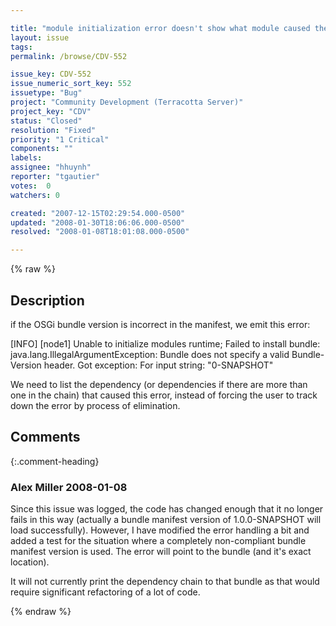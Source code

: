 ```yaml
---

title: "module initialization error doesn't show what module caused the problem"
layout: issue
tags: 
permalink: /browse/CDV-552

issue_key: CDV-552
issue_numeric_sort_key: 552
issuetype: "Bug"
project: "Community Development (Terracotta Server)"
project_key: "CDV"
status: "Closed"
resolution: "Fixed"
priority: "1 Critical"
components: ""
labels: 
assignee: "hhuynh"
reporter: "tgautier"
votes:  0
watchers: 0

created: "2007-12-15T02:29:54.000-0500"
updated: "2008-01-30T18:06:06.000-0500"
resolved: "2008-01-08T18:01:08.000-0500"

---
```




{% raw %}



## Description

<div markdown="1" class="description">

if the OSGi bundle version is incorrect in the manifest, we emit this error:

[INFO] [node1] Unable to initialize modules runtime; Failed to install bundle: java.lang.IllegalArgumentException: Bundle does not specify a valid Bundle-Version header. Got exception: For input string: "0-SNAPSHOT"

We need to list the dependency (or dependencies if there are more than one in the chain) that caused this error, instead of forcing the user to track down the error by process of elimination.

</div>

## Comments


{:.comment-heading}
### **Alex Miller** <span class="date">2008-01-08</span>

<div markdown="1" class="comment">

Since this issue was logged, the code has changed enough that it no longer fails in this way (actually a bundle manifest version of 1.0.0-SNAPSHOT will load successfully).  However, I have modified the error handling a bit and added a test for the situation where a completely non-compliant bundle manifest version is used.  The error will point to the bundle (and it's exact location).

It will not currently print the dependency chain to that bundle as that would require significant refactoring of a lot of code. 

</div>



{% endraw %}
